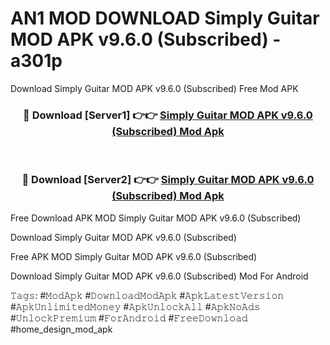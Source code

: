 # AN1 MOD DOWNLOAD Simply Guitar MOD APK v9.6.0 (Subscribed) - a301p
Download Simply Guitar MOD APK v9.6.0 (Subscribed) Free Mod APK

<div align="center">
<h3>🔴 Download [Server1] 👉👉 <a href="https://apk-comot.site?title=Simply_Guitar_MOD_APK_v9.6.0_(Subscribed)">Simply Guitar MOD APK v9.6.0 (Subscribed) Mod Apk</a></h3><br>

<h3>🔴 Download [Server2] 👉👉 <a href="https://apk-comot.site?title=Simply_Guitar_MOD_APK_v9.6.0_(Subscribed)">Simply Guitar MOD APK v9.6.0 (Subscribed) Mod Apk</a></h3>
</div>


Free Download APK MOD Simply Guitar MOD APK v9.6.0 (Subscribed)

Download Simply Guitar MOD APK v9.6.0 (Subscribed) 

Free APK MOD Simply Guitar MOD APK v9.6.0 (Subscribed) 

Download Simply Guitar MOD APK v9.6.0 (Subscribed) Mod For Android

𝚃𝚊𝚐𝚜: #𝙼𝚘𝚍𝙰𝚙𝚔 #𝙳𝚘𝚠𝚗𝚕𝚘𝚊𝚍𝙼𝚘𝚍𝙰𝚙𝚔 #𝙰𝚙𝚔𝙻𝚊𝚝𝚎𝚜𝚝𝚅𝚎𝚛𝚜𝚒𝚘𝚗 #𝙰𝚙𝚔𝚄𝚗𝚕𝚒𝚖𝚒𝚝𝚎𝚍𝙼𝚘𝚗𝚎𝚢 #𝙰𝚙𝚔𝚄𝚗𝚕𝚘𝚌𝚔𝙰𝚕𝚕 #𝙰𝚙𝚔𝙽𝚘𝙰𝚍𝚜 #𝚄𝚗𝚕𝚘𝚌𝚔𝙿𝚛𝚎𝚖𝚒𝚞𝚖 #𝙵𝚘𝚛𝙰𝚗𝚍𝚛𝚘𝚒𝚍 #𝙵𝚛𝚎𝚎𝙳𝚘𝚠𝚗𝚕𝚘𝚊𝚍 #home_design_mod_apk
